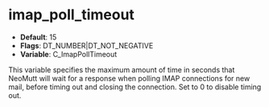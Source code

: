 # imap_poll_timeout

- **Default**: 15
- **Flags**: DT_NUMBER|DT_NOT_NEGATIVE
- **Variable**: C_ImapPollTimeout

This variable specifies the maximum amount of time in seconds
that NeoMutt will wait for a response when polling IMAP connections
for new mail, before timing out and closing the connection.  Set
to 0 to disable timing out.
